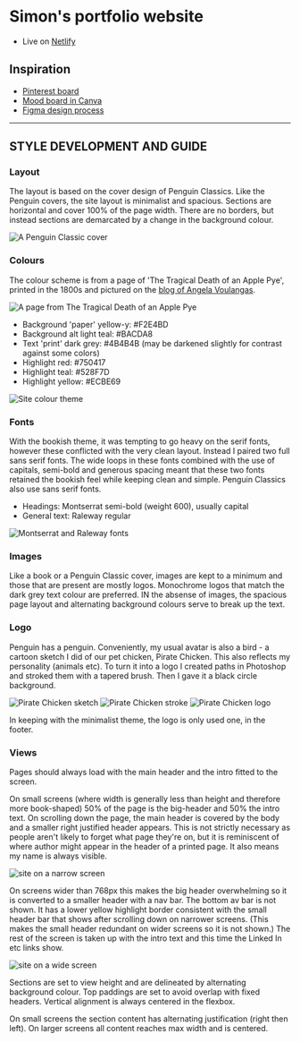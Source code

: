 # Simon's portfolio website
- Live on [Netlify](https://preacher-sips-66821.netlify.com/)

## Inspiration
 - [Pinterest board](https://au.pinterest.com/simbidion/personal-website/)
 - [Mood board in Canva](https://www.canva.com/design/DACgIJ0GS2s/reiIITRifkfcv8QXNensaA/view?utm_content=DACgIJ0GS2s&utm_campaign=designshare&utm_medium=link&utm_source=sharebutton)
 - [Figma design process](https://www.figma.com/file/C6U1oXIcS1UXXMGMxRXcGhVN/Personal-website)

---
## STYLE DEVELOPMENT AND GUIDE
### Layout
The layout is based on the cover design of Penguin Classics. Like the Penguin covers, the site layout is minimalist and spacious. Sections are horizontal and cover 100% of the page width. There are no borders, but instead sections are demarcated by a change in the background colour.

![A Penguin Classic cover](https://github.com/Simbidion/portfolio-website/blob/master/assets/img/classic.jpg?raw=true "A Penguin Classic book cover")

### Colours
The colour scheme is from a page of 'The Tragical Death of an Apple Pye', printed in the 1800s and pictured on the [blog of Angela Voulangas](http://parenthetically.blogspot.com.au/2012/03/real-gashlycrumb-tinies.html).

![A page from The Tragical Death of an Apple Pye](http://1.bp.blogspot.com/-5hzM91_tqfA/T2ZCOZUSDNI/AAAAAAAAFNI/-FtBJ0h9VQ0/s400/apple+pie.jpg "The Tragical Death of an Apple Pye")

 - Background 'paper' yellow-y: #F2E4BD
 - Background alt light teal: #BACDA8
 - Text 'print' dark grey: #4B4B4B (may be darkened slightly for contrast against some colors)
 - Highlight red: #750417
 - Highlight teal: #528F7D
 - Highlight yellow: #ECBE69

![Site colour theme](https://github.com/Simbidion/portfolio-website/blob/master/assets/img/colours.png?raw=true "Site colour theme")

### Fonts
With the bookish theme, it was tempting to go heavy on the serif fonts, however these conflicted with the very clean layout. Instead I paired two full sans serif fonts. The wide loops in these fonts combined with the use of capitals, semi-bold and generous spacing meant that these two fonts retained the bookish feel while keeping clean and simple. Penguin Classics also use sans serif fonts.

 - Headings: Montserrat semi-bold (weight 600), usually capital
 - General text: Raleway regular

![Montserrat and Raleway fonts](https://github.com/Simbidion/portfolio-website/blob/master/assets/img/fonts.png?raw=true "Montserrat and Raleway fonts")
 
### Images
Like a book or a Penguin Classic cover, images are kept to a minimum and those that are present are mostly logos. Monochrome logos that match the dark grey text colour are preferred. IN the absense of images, the spacious page layout and alternating background colours serve to break up the text.

### Logo
Penguin has a penguin. Conveniently, my usual avatar is also a bird - a cartoon sketch I did of our pet chicken, Pirate Chicken. This also reflects my personality (animals etc). To turn it into a logo I created paths in Photoshop and stroked them with a tapered brush. Then I gave it a black circle background.

![Pirate Chicken sketch](https://github.com/Simbidion/portfolio-website/blob/master/assets/img/piratechicken-sketch.jpg?raw=true "Pirate Chicken sketch")
![Pirate Chicken stroke](https://github.com/Simbidion/portfolio-website/blob/master/assets/img/piratechicken-stroke.png?raw=true "Pirate Chicken stroke")
![Pirate Chicken logo](https://github.com/Simbidion/portfolio-website/blob/master/assets/img/pirateroundtrans.png?raw=true "Pirate Chicken logo")

In keeping with the minimalist theme, the logo is only used one, in the footer.

### Views
Pages should always load with the main header and the intro fitted to the screen.

On small screens (where width is generally less than height and therefore more book-shaped) 50% of the page is the big-header and 50% the intro text. On scrolling down the page, the main header is covered by the body and a smaller right justified header appears. This is not strictly necessary as people aren't likely to forget what page they're on, but it is reminiscent of where author might appear in the header of a printed page. It also means my name is always visible.

![site on a narrow screen](https://github.com/Simbidion/portfolio-website/blob/master/assets/img/narrow-shot.png?raw=true "site on a narrow screen")

On screens wider than 768px this makes the big header overwhelming so it is converted to a smaller header with a nav bar. The bottom av bar is not shown. It has a lower yellow highlight border consistent with the small header bar that shows after scrolling down on narrower screens. (This makes the small header redundant on wider screens so it is not shown.) The rest of the screen is taken up with the intro text and this time the Linked In etc links show.

![site on a wide screen](https://github.com/Simbidion/portfolio-website/blob/master/assets/img/wide-shot.png?raw=true "site on a wide screen")

Sections are set to view height and are delineated by alternating background colour. Top paddings are set to avoid overlap with fixed headers. Vertical alignment is always centered in the flexbox.

On small screens the section content has alternating justification (right then left). On larger screens all content reaches max width and is centered.  